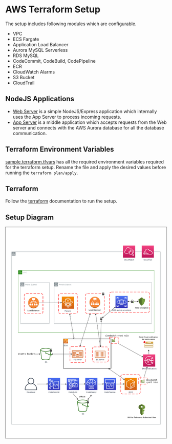 # AWS Terraform Setup
The setup includes following modules which are configurable.

- VPC
- ECS Fargate
- Application Load Balancer
- Aurora MySQL Serverless
- RDS MySQL
- CodeCommit, CodeBuild, CodePipeline 
- ECR
- CloudWatch Alarms
- S3 Bucket
- CloudTrail

## NodeJS Applications
* [Web Server](./source/terraform-demo-server/fe-server) is a simple NodeJS/Express application which internally uses the App Server to process incoming requests.
* [App Server](./source/terraform-demo-server/be-server) is a middle application which accepts requests from the Web server and connects with the AWS Aurora database for all the database communication. 

## Terraform Environment Variables
[sample.terraform.tfvars](./sample.terraform.tfvars) has all the required environment variables required for the terraform setup. Rename the file and apply the desired values before running the `terraform plan/apply`. 

## Terraform 
Follow the [terraform](https://https://www.terraform.io/docs/commands/index.html) documentation to run the setup. 

## Setup Diagram

![](extra/aws_terraform_cicd.png)
